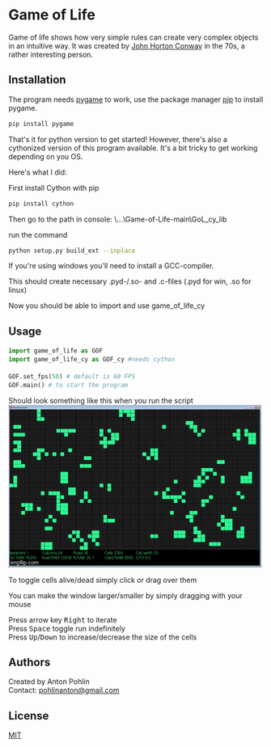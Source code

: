 # Game of Life

Game of life shows how very simple rules can create very complex objects in an intuitive way. It was created by [John Horton Conway](https://en.wikipedia.org/wiki/John_Horton_Conway) in the 70s, a rather interesting person.

## Installation

The program needs [pygame](https://www.pygame.org/news) to work, use the package manager [pip](https://pip.pypa.io/en/stable/) to install pygame.

```bash
pip install pygame
```

That's it for python version to get started! However, there's also a cythonized version of this program available. It's a bit tricky to get working depending on you OS.

Here's what I did:

First install Cython with pip
```bash
pip install cython
```

Then go to the path in console: \\...\Game-of-Life-main\GoL_cy_lib

run the command
```bash
python setup.py build_ext --inplace
```
If you're using windows you'll need to install a GCC-compiler.

This should create necessary .pyd-/.so- and .c-files (.pyd for win, .so for linux)

Now you should be able to import and use game_of_life_cy

## Usage

```python
import game_of_life as GOF
import game_of_life_cy as GOF_cy #needs cython

GOF.set_fps(50) # default is 60 FPS
GOF.main() # to start the program

```

Should look something like this when you run the script
![](images/GoLgif.gif)

To toggle cells alive/dead simply click or drag over them

You can make the window larger/smaller by simply dragging with your mouse

Press arrow key <kbd>Right</kbd> to iterate\
Press <kbd>Space</kbd> toggle run indefinitely\
Press <kbd>Up</kbd>/<kbd>Down</kbd> to increase/decrease the size of the cells

## Authors
Created by Anton Pohlin\
Contact: pohlinanton@gmail.com
## License

[MIT](https://choosealicense.com/licenses/mit/)
